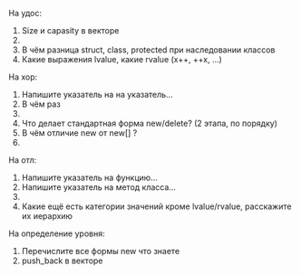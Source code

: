 На удос:
1. Size и capasity в векторе
2. 
3. В чём разница struct, class, protected при наследовании классов
4. Какие выражения lvalue, какие rvalue (x++, ++x, ...)

На хор:
1. Напишите указатель на на указатель... 
2. В чём раз
3. 
4. Что делает стандартная форма new/delete? (2 этапа, по порядку)
5. В чём отличие new от new[] ?
6.

На отл:
1. Напишите указатель на функцию...
2. Напишите указатель на метод класса...
3. 
4. Какие ещё есть категории значений кроме lvalue/rvalue, расскажите их иерархию

На определение уровня:
1. Перечислите все формы new что знаете
2. push_back в векторе
